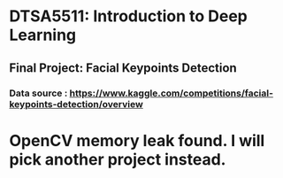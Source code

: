 # DTSA5511: Introduction to Deep Learning
## Final Project: Facial Keypoints Detection
### Data source : https://www.kaggle.com/competitions/facial-keypoints-detection/overview

# OpenCV memory leak found. I will pick another project instead.
